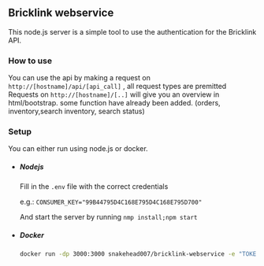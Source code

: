 Bricklink webservice
--
This node.js server is a simple tool to use the authentication for the Bricklink API.

### How to use
You can use the api by making a request on `http://[hostname]/api/[api_call]` , all request types are premitted 
Requests on `http://[hostname]/[..]` will give you an overview in html/bootstrap. some function have already been added. (orders, inventory,search inventory, search status)

### Setup
You can either run using node.js or docker.

- ##### Nodejs
    Fill in the `.env` file with the correct credentials
    
    e.g.: `CONSUMER_KEY="99B44795D4C168E795D4C168E795D700"`
    
    And start the server by running `nmp install;npm start`
    
- ##### Docker
    ```bash
   docker run -dp 3000:3000 snakehead007/bricklink-webservice -e "TOKEN_VALUE=YOUR_TOKEN_VALUE" -e "TOKEN_SECRET=YOUR_TOKEN_SECRET" -e "CONSUMER_SECRET=YOUR_CONSUMER_SECRET" -e "CONSUMER_KEY=YOUR_CONSUMER_KEY"
    ```
